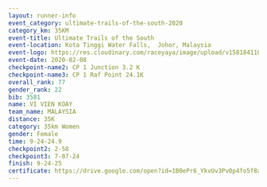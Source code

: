 ```yaml
--- 
layout: runner-info 
event_category: ultimate-trails-of-the-south-2020 
category_km: 35KM 
event-title: Ultimate Trails of the South 
event-location: Kota Tinggi Water Falls,  Johor, Malaysia 
event-logo: https://res.cloudinary.com/raceyaya/image/upload/v1581841103/logo/2020/ultimate-trails-2020_i93dfj.jpg 
event-date: 2020-02-08 
checkpoint-name2: CP 1 Junction 3.2 K 
checkpoint-name3: CP 1 Raf Point 24.1K 
overall_rank: 77
gender_rank: 22
bib: 3581
name: VI VIEN KOAY
team_name: MALAYSIA
distance: 35K
category: 35km Women
gender: Female
time: 9-24-24.9
checkpoint2: 2-58
checkpoint3: 7-07-24
finish: 9-24-25
certificate: https://drive.google.com/open?id=1B0ePr6_YkvUv3Pv0p4fo5f8apjHnsrow
--- 
```

